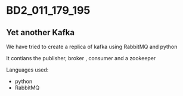 # BD2_011_179_195
## Yet another Kafka
We have tried to create a replica of kafka using RabbitMQ and python

It contians the publisher, broker , consumer and a zookeeper


Languages used:
- python
- RabbitMQ
